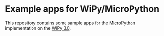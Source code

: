 # Example apps for WiPy/MicroPython

This repository contains some sample apps for the
[MicroPython](http://micropython.org/) implementation on the
[WiPy 3.0](https://pycom.io/product/wipy-3-0/).
